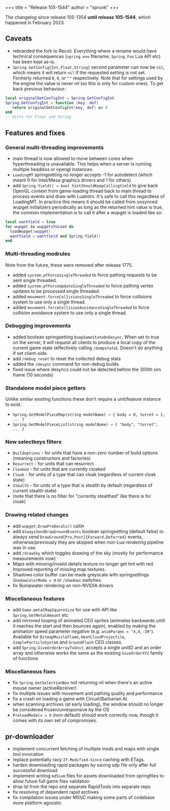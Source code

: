 +++
title = "Release 105-1544"
author = "sprunk"
+++

The changelog since release 105-1354 **until release 105-1544**, which happened in February 2023.

## Caveats
* rebranded the fork to Recoil. Everything where a rename would have technical consequences (`spring.exe` filename, `Spring.Foo` Lua API etc) has been kept as-is.
* `Spring.GetConfig{Int,Float,String}` second parameter can now be `nil`, which means it will return `nil` if the requested setting is not set. Formerly returned `0`, `0`, or `""` respectively. Note that for settings used by the engine the value is never nil (so this is only for custom ones). To get back previous behaviour:
```lua
local originalGetConfigInt = Spring.GetConfigInt
Spring.GetConfigInt = function (key, def)
   return originalGetConfigInt(key, def) or 0
end
-- ditto for Float and String
```

## Features and fixes

### General multi-threading improvements
* main thread is now allowed to move between cores when hyperthreading is unavailable. This helps when a server is running multiple headless or opengl instances.
* `LoadingMT` springsetting no longer accepts -1 for autodetect (which meant 0 for Intel/Mesa graphics drivers and 1 for others)
* add `Spring.Yield() → bool hintShouldKeepCallingYield` to give back OpenGL context from game-loading thread back to main thread to process events and draw with LuaIntro. It's safe to call this regardless of LoadingMT. In practice this means it should be called from unsynced wupget initializers periodically as long as the returned hint value is true, the common implementation is to call it after a wupget is loaded like so:
```lua
local wantYield = true
for wupget in wupgetsToLoad do
  loadWupget(wupget)
  wantYield = wantYield and Spring.Yield()
end
```

### Multi-threading modrules
Note from the future, these were removed after release 1775.
* added `system.pfForceSingleThreaded` to force pathing requests to be sent single threaded.
* added `system.pfForceUpdateSingleThreaded` to force pathing vertex updates to be processed single threaded.
* added `movement.forceCollisionsSingleThreaded` to force collisions system to use only a single thread.
* added `movement.forceCollisionAvoidanceSingleThreaded` to force collision avoidance system to use only a single thread.

### Debugging improvements
* added boolean springsetting `DumpGameStateOnDesync`. When set to true on the server, it will request all clients to produce a local copy of the current game state (effectively calling `/dumpstate`). Doesn't do anything if set client-side.
* add `/debug reset` to reset the collected debug stats
* added the `/desync` command for non-debug builds
* fixed issue where desyncs could not be detected before the 300th sim frame (10 seconds)

### Standalone model piece getters
Unlike similar existing functions these don't require a unit/feature instance to exist.
* `Spring.GetModelPieceMap(string modelName) → { body = 0, turret = 1, ... }`
* `Spring.GetModelPieceList(string modelName) → { "body", "turret", ... }`

### New selectkeys filters
* `Buildoptions` - for units that have a non-zero number of build options (meaning constructors and factories)
* `Resurrect` - for units that can resurrect
* `Cloaked` - for units that are currently cloaked
* `Cloak` - for units of a type that can cloak (regardless of current cloak state)
* `Stealth` - for units of a type that is stealth by default (regardless of current stealth state)
* (note that there is no filter for "currently stealthed" like there is for cloak)

### Drawing related changes
* add `wupget:DrawPreDecals()` callin
* add `AlwaysSendDrawGroundEvents` boolean springsetting (default false) to always send `DrawGround{Pre,Post}{Forward,Deferred}` events, otherwise/previously they are skipped when non-Lua rendering pipeline was in use.
* add `/drawSky` which toggles drawing of the sky (mostly for performance measurements now)
* Maps with missing/invalid details texture no longer get tint with red. Improved reporting of missing map textures.
* Shadows color buffer can be made greyscale with springsettings `ShadowColorMode = 0` or `/shadows` switches.
* fix Bumpwater rendering on non-NVIDIA drivers

### Miscellaneous features
* add `Game.metalMapSquareSize` for use with API like `Spring.GetMetalAmount` etc
* add mirrored looping of animated CEG sprites (animates backwards until it reaches the start and then bounces again), enabled by making the animation speed parameter negative (e.g. `animParams = "4,4,-30"`).
Available for `BitmapMuzzleFlame`, `HeatCloudProjectile`, `SimpleParticleSystem` and `GroundFlash` CEG classes.
* add `Spring.GiveOrderArrayToUnit`, accepts a single unitID and an order array and otherwise works the same as the existing `GiveOrderXYZ` family of functions

### Miscellaneous fixes
* fix `Spring.GetSelectionBox` not returning nil when there's an active mouse owner (activeReceiver)
* fix multiple issues with movement and pathing quality and performance
* fix a crash on loading a game with Circuit/Barbarian AI.
* when scanning archives (at early loading), the window should no longer be considered frozen/unresponsive by the OS
* `PreloadModels = 0` (non-default) should work correctly now, though it comes with its own set of compromises.

## pr-downloader
* implement concurrent fetching of multiple mods and maps with single tool invocation
* replace potentially racy `If-Modified-Since` caching with ETags.
* harden downloading rapid packages by saving sdp file only after full successful download
* implement writing `md5sum` files for assets downloaded from springfiles to allow future full game
files validation
* drop lsl from the repo and separate RapidTools into separate repo
* fix resolving of dependent rapid archives
* fix compilation issues under MSVC making some parts of codebase more platform agnostic
